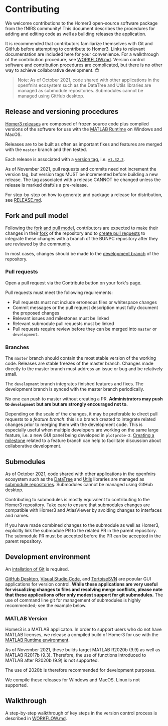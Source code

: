 # Contributing

We welcome contributions to the Homer3 open-source software package from the fNIRS community! This document describes the procedures for adding and editing code as well as building releases the application. 

It is recommended that contributors familiarize themselves with Git and GitHub before attempting to contribute to Homer3. Links to relevant documentation are included here for your convenience. For a walkthrough of the contribution procedure, see [WORKFLOW.md](WORKFLOW.md). Version control software and contribution procedures are complicated, but there is no other way to achieve collaborative development. 😊

> Note: As of October 2021, code shared with other applications in the openfnirs ecosystem such as the DataTree and Utils libraries are managed as submodule repositories. Submodules cannot be managed using GitHub desktop.

## Release and versioning procedures

[Homer3 releases](https://github.com/BUNPC/Homer3/releases) are composed of frozen source code plus compiled versions of the software for use with the [MATLAB Runtime](https://www.mathworks.com/products/compiler/matlab-runtime.html) on Windows and MacOS.

Releases are to be built as often as important fixes and features are merged with the `master` branch and then tested.

Each release is associated with a [version tag](https://github.com/BUNPC/Homer3/tags), i.e. [`v1.32.3`](https://github.com/BUNPC/Homer3/releases/tag/v1.32.3).

As of November 2021, pull requests and commits need not increment the version tag, but version tags MUST be incremented before building a new release. The tag associated with a release CANNOT be changed unless the release is marked draft/is a pre-release.

For step-by-step on how to generate and package a release for distribution, see [RELEASE.md](RELEASE.md).

## Fork and pull model

Following the [fork and pull model](https://docs.github.com/en/github/collaborating-with-pull-requests/getting-started/about-collaborative-development-models#fork-and-pull-model), contributors are expected to make their changes in their [fork](https://docs.github.com/en/get-started/quickstart/fork-a-repo) of the repository and to [create pull requests](https://docs.github.com/en/github/collaborating-with-pull-requests/proposing-changes-to-your-work-with-pull-requests/creating-a-pull-request) to integrate these changes with a branch of the BUNPC repository after they are reviewed by the community.

In most cases, changes should be made to the [development branch](https://github.com/BUNPC/Homer3/tree/development) of the repository.

### Pull requests

Open a pull request via the Contribute button on your fork's page.

Pull requests must meet the following requirements:
- Pull requests must not include erroneous files or whitespace changes
- Commit messages or the pull request description must fully document the proposed changes
- Relevant issues and milestones must be linked
- Relevant submodule pull requests must be linked
- Pull requests require review before they can be merged into `master` or `development`.

### Branches

The `master` branch should contain the most stable version of the working code. Releases are stable freezes of the master branch. Changes made directly to the master branch must address an issue or bug and be relatively small.

The `development` branch integrates finished features and fixes. The development branch is synced with the master branch periodically.

No one can push to master without creating a PR. **Administrators may push to `development` but are but are strongly encouraged not to.**

Depending on the scale of the changes, it may be preferable to direct pull requests to a *feature branch*: this is a branch created to integrate related changes prior to merging them with the development code. This is especially useful when multiple developers are working on the same large feature, i.e. a new GUI panel being developed in `plotprobe-2`. [Creating a milestone](https://docs.github.com/en/issues/using-labels-and-milestones-to-track-work/about-milestones) related to a feature branch can help to facilitate discussion about collaborative development.

## Submodules

As of October 2021, code shared with other applications in the openfnirs ecosystem such as the [DataTree](https://github.com/BUNPC/DataTree) and [Utils](https://github.com/BUNPC/Utils) libraries are managed as [submodule repositories](https://git-scm.com/book/en/v2/Git-Tools-Submodules). Submodules cannot be managed using GitHub desktop.

Contributing to submodules is mostly equivalent to contributing to the Homer3 repository. Take care to ensure that submodules changes are compatible with Homer3 and AtlasViewer by avoiding changes to interfaces and names.

If you have made combined changes to the submodule as well as Homer3, explicitly link the submodule PR to the related PR in the parent repository. The submodule PR must be accepted before the PR can be accepted in the parent repository.

## Development environment

An [intallation of Git](https://git-scm.com/book/en/v2/Getting-Started-Installing-Git) is required.

[GitHub Desktop](https://desktop.github.com/), [Visual Studio Code](https://code.visualstudio.com/), and [TortoiseSVN](https://tortoisesvn.net/) are popular GUI applications for version control. **While these applications are very useful for visualizing changes to files and resolving merge conflicts, please note that these applications offer only modest support for git submodules.** The use of command line git for management of submodules is highly recommended; see the example below.

### MATLAB Version

Homer3 is a MATLAB applicaton. In order to support users who do not have MATLAB licenses, we release a compiled build of Homer3 for use with the [MATLAB Runtime environment](https://www.mathworks.com/products/compiler/matlab-runtime.html).

As of November 2021, these builds target MATLAB R2020b (9.9) as well as MATLAB R2017b (9.3). Therefore, the use of functions introduced to MATLAB after R2020b (9.9) is not supported.

The use of 2020b is therefore recommended for development purposes.

We compile these releases for Windows and MacOS. Linux is not supported.

## Walkthrough

A step-by-step walkthrough of key steps in the version control process is described in [WORKFLOW.md](WORKFLOW.md).
